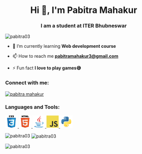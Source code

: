 <h1 align="center">Hi 👋, I'm Pabitra Mahakur</h1>
<h3 align="center">I am a student at ITER Bhubneswar</h3>
<p align="left"> <img src="https://komarev.com/ghpvc/?username=pabitra03&label=Profile%20views&color=0e75b6&style=flat" alt="pabitra03" /> </p>

- 🌱 I’m currently learning **Web development course**

- 📫 How to reach me **pabitramahakur3@gmail.com**

- ⚡ Fun fact **I love to play games😅**

<h3 align="left">Connect with me:</h3>
<p align="left">
<a href="www.linkedin.com/in/pabitra-mahakur-a0a446294" target="blank"><img align="center" src="https://raw.githubusercontent.com/rahuldkjain/github-profile-readme-generator/master/src/images/icons/Social/linked-in-alt.svg" alt="pabitra mahakur" height="30" width="40" /></a>
</p>

<h3 align="left">Languages and Tools:</h3>
<p align="left"> <a href="https://www.w3schools.com/css/" target="_blank" rel="noreferrer"> <img src="https://raw.githubusercontent.com/devicons/devicon/master/icons/css3/css3-original-wordmark.svg" alt="css3" width="40" height="40"/> </a> <a href="https://www.w3.org/html/" target="_blank" rel="noreferrer"> <img src="https://raw.githubusercontent.com/devicons/devicon/master/icons/html5/html5-original-wordmark.svg" alt="html5" width="40" height="40"/> </a> <a href="https://www.java.com" target="_blank" rel="noreferrer"> <img src="https://raw.githubusercontent.com/devicons/devicon/master/icons/java/java-original.svg" alt="java" width="40" height="40"/> </a> <a href="https://developer.mozilla.org/en-US/docs/Web/JavaScript" target="_blank" rel="noreferrer"> <img src="https://raw.githubusercontent.com/devicons/devicon/master/icons/javascript/javascript-original.svg" alt="javascript" width="40" height="40"/> </a> <a href="https://www.python.org" target="_blank" rel="noreferrer"> <img src="https://raw.githubusercontent.com/devicons/devicon/master/icons/python/python-original.svg" alt="python" width="40" height="40"/> </a> </p>

<p><img align="left" src="https://github-readme-stats.vercel.app/api/top-langs?username=pabitra03&show_icons=true&locale=en&layout=compact" alt="pabitra03" /></p>

<p>&nbsp;<img align="center" src="https://github-readme-stats.vercel.app/api?username=pabitra03&show_icons=true&locale=en" alt="pabitra03" /></p>

<p><img align="center" src="https://github-readme-streak-stats.herokuapp.com/?user=pabitra03&" alt="pabitra03" /></p>
